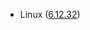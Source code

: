- Linux ([6.12.32](https://git.kernel.org/pub/scm/linux/kernel/git/stable/linux.git/tag/?h=v6.12.32))
